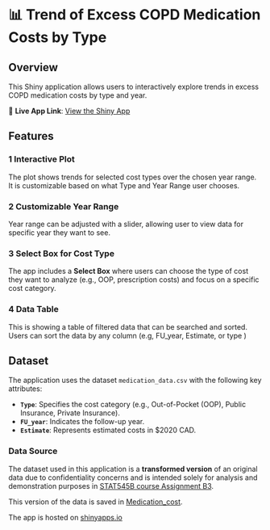 # 📊 **Trend of Excess COPD Medication Costs by Type**

## **Overview**
This Shiny application allows users to interactively explore trends in excess COPD medication costs by type and year. 



🔗 **Live App Link**: [View the Shiny App](https://jeenatm.shinyapps.io/medication_cost/)



## **Features**
### 1 **Interactive Plot**
The plot shows trends for selected cost types over the chosen year range. It is customizable based on what Type and Year Range user chooses.

### 2 **Customizable Year Range**
Year range can be adjusted with a slider, allowing user to view data for specific year they want to see.

### 3 **Select Box for Cost Type**
The app includes a **Select Box** where users can choose the type of cost they want to analyze (e.g., OOP, prescription costs) and focus on a specific cost category.

### 4 **Data Table**
This is showing a table of filtered data that can be searched and sorted. Users can sort the data by any column (e.g, FU_year, Estimate, or type )



## **Dataset**
The application uses the dataset `medication_data.csv` with the following key attributes:
- **`Type`**: Specifies the cost category (e.g., Out-of-Pocket (OOP), Public Insurance, Private Insurance).
- **`FU_year`**: Indicates the follow-up year.
- **`Estimate`**: Represents estimated costs in $2020 CAD.

### **Data Source**
The dataset used in this application is a **transformed version** of an original data due to confidentiality concerns and is intended solely for analysis and demonstration purposes in [STAT545B course Assignment B3](https://stat545.stat.ubc.ca/assignments/assignment-b3/).


This version of the data is saved in [Medication_cost](https://github.com/stat545ubc-2024/assignment-b3-jeenatm/tree/main/Medication_cost). 


The app is hosted on [shinyapps.io](https://www.shinyapps.io/)

